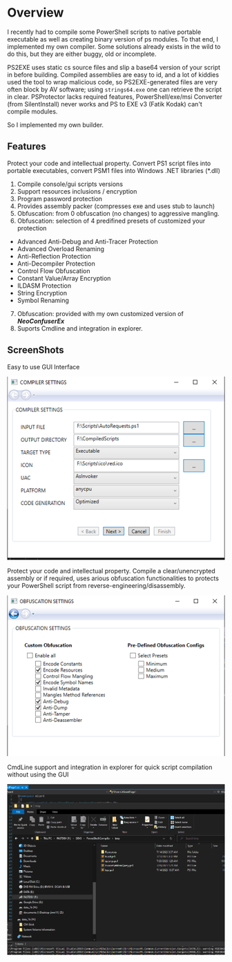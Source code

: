 # Overview

I recently had to compile some PowerShell scripts to native portable executable as well as creating binary version of ps modules.
To that end, I implemented my own compiler. Some solutions already exists in the wild to do this, but they are either buggy, old or incomplete.

PS2EXE uses static cs source files and slip a base64 version of your script in before building. Compiled assemblies are easy to id, and a lot of kiddies used the tool to wrap malicious code, so PS2EXE-generated files are very often block by AV software; using ```strings64.exe``` one can retrieve the script in clear. 
PSProtector lacks required features, PowerShell/exe/msi Converter (from SilentInstall) never works and PS to EXE v3 (Fatik Kodak) can't compile modules.

So I implemented my own builder.

## Features

Protect your code and intellectual property.
Convert PS1 script files into portable executables, convert PSM1 files into Windows .NET  libraries (\*.dll)

1. Compile console/gui scripts versions
2. Support resources inclusions / encryption
3. Program password protection
4. Provides assembly packer (compresses exe and uses stub to launch)
5. Obfuscation: from 0 obfuscation (no changes) to aggressive mangling.
6. Obfuscation: selection of 4 predifined presets of customized your protection
 - Advanced Anti-Debug and Anti-Tracer Protection
 - Advanced Overload Renaming
 - Anti-Reflection Protection
 - Anti-Decompiler Protection
 - Control Flow Obfuscation
 - Constant Value/Array Encryption
 - ILDASM Protection
 - String Encryption
 - Symbol Renaming
7. Obfuscation: provided with my own customized version of ***NeoConfuserEx***
8. Suports Cmdline and integration in explorer.

## ScreenShots

Easy to use GUI Interface

![ss1](doc/Main.png)

Protect your code and intellectual property.
Compile a clear/unencrypted assembly or if required, uses arious obfuscation functionalities to protects your PowerShell script from reverse-engineering/disassembly.

![obfuscation](doc/obfuscation.png)

CmdLine support and integration in explorer for quick script compilation without using the GUI

![explorer](doc/explorer.gif)